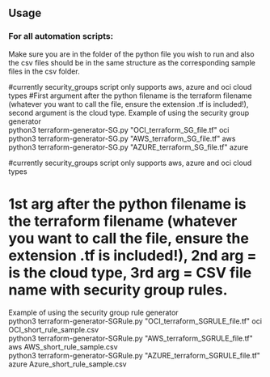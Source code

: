<h2>Usage</h2>

<h3>For all automation scripts:</h3>

Make sure you are in the folder of the python file you wish to run and also the csv files should be in the same structure as the corresponding sample files in the csv folder.

#currently security_groups script only supports aws, azure and oci cloud types
#First argument after the python filename is the terraform filename (whatever you want to call the file, ensure the extension .tf is included!), second argument is the cloud type.
Example of using the security group generator
<br/> python3 terraform-generator-SG.py "OCI_terraform_SG_file.tf" oci
<br/> python3 terraform-generator-SG.py "AWS_terraform_SG_file.tf" aws
<br/> python3 terraform-generator-SG.py "AZURE_terraform_SG_file.tf" azure

#currently security_groups script only supports aws, azure and oci cloud types
# 1st arg after the python filename is the terraform filename (whatever you want to call the file, ensure the extension .tf is included!), 2nd arg =  is the cloud type, 3rd arg = CSV file name with security group rules.
Example of using the security group rule generator
<br/> python3 terraform-generator-SGRule.py "OCI_terraform_SGRULE_file.tf" oci OCI_short_rule_sample.csv
<br/> python3 terraform-generator-SGRule.py "AWS_terraform_SGRULE_file.tf" aws AWS_short_rule_sample.csv
<br/> python3 terraform-generator-SGRule.py "AZURE_terraform_SGRULE_file.tf" azure Azure_short_rule_sample.csv
